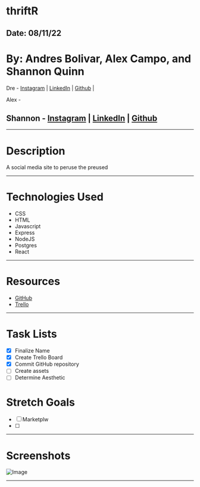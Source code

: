 # thriftR

## Date: 08/11/22

# By: Andres Bolivar, Alex Campo, and Shannon Quinn

Dre - [Instagram](http://www.instagram.com/dredose) | [LinkedIn](http://www.linkedin.com/in/drebolivar) | [Github](http://www.github.com/drebolivar) |

Alex - 

## Shannon - [Instagram](https://www.instagram.com/shannon.rylee/) | [LinkedIn](https://www.linkedin.com/in/shannon-rylee/) | [Github](https://github.com/shannonrylee)
---

# Description

A social media site to peruse the preused

---

# Technologies Used

- CSS
- HTML
- Javascript
- Express
- NodeJS
- Postgres
- React

---

# Resources

- [GitHub](https://github.com/drebolivar/Nostalgia_Game)
- [Trello](http://trello.com/b/0vZOQpqf/nostalgia-game)

---

# Task Lists

- [x] Finalize Name
- [x] Create Trello Board
- [x] Commit GitHub repository
- [ ] Create assets
- [ ] Determine Aesthetic

# Stretch Goals

- [ ] Marketplw
- [ ] 

---
# Screenshots

![Image]()

---
